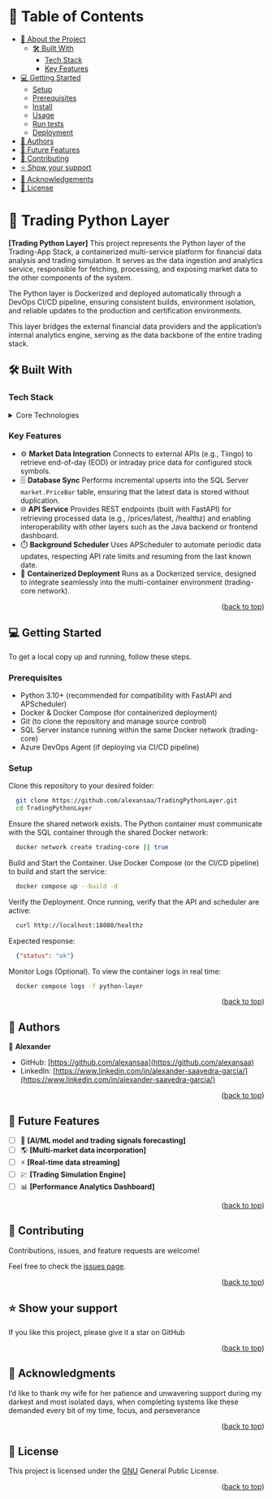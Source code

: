 <a name="readme-top"></a>

# 📗 Table of Contents

- [📖 About the Project](#about-project)
  - [🛠 Built With](#built-with)
    - [Tech Stack](#tech-stack)
    - [Key Features](#key-features)
- [💻 Getting Started](#getting-started)
  - [Setup](#setup)
  - [Prerequisites](#prerequisites)
  - [Install](#install)
  - [Usage](#usage)
  - [Run tests](#run-tests)
  - [Deployment](#deployment)
- [👥 Authors](#authors)
- [🔭 Future Features](#future-features)
- [🤝 Contributing](#contributing)
- [⭐️ Show your support](#support)
- [🙏 Acknowledgements](#acknowledgements)
- [📝 License](#license)

# 📖 Trading Python Layer <a name="about-project"></a>

**[Trading Python Layer]**
This project represents the Python layer of the Trading-App Stack, a containerized multi-service platform for financial data analysis and trading simulation. It serves as the data ingestion and analytics service, responsible for fetching, processing, and exposing market data to the other components of the system.

The Python layer is Dockerized and deployed automatically through a DevOps CI/CD pipeline, ensuring consistent builds, environment isolation, and reliable updates to the production and certification environments.

This layer bridges the external financial data providers and the application’s internal analytics engine, serving as the data backbone of the entire trading stack.

## 🛠 Built With <a name="built-with"></a>

### Tech Stack <a name="tech-stack"></a>

<details>
  <summary>Core Technologies</summary>
  <ul>
    <li><a href="https://www.python.org/">Python</a></li>
    <li><a href="https://fastapi.tiangolo.com/">FastApi</a></li>
    <li><a href="https://www.docker.com/">Docker</a></li>
    <li><a href="https://azure.microsoft.com/es-es/products/devops">DevOps</a></li>
  </ul>
</details>

### Key Features <a name="key-features"></a>

- ⚙️ **Market Data Integration** Connects to external APIs (e.g., Tiingo) to retrieve end-of-day (EOD) or intraday price data for configured stock symbols.
- 🗄️ **Database Sync** Performs incremental upserts into the SQL Server `market.PriceBar` table, ensuring that the latest data is stored without duplication.
- 🌐 **API Service** Provides REST endpoints (built with FastAPI) for retrieving processed data (e.g., /prices/latest, /healthz) and enabling interoperability with other layers such as the Java backend or frontend dashboard.
- ⏱️ **Background Scheduler** Uses APScheduler to automate periodic data updates, respecting API rate limits and resuming from the last known date.
- 🐳 **Containerized Deployment** Runs as a Dockerized service, designed to integrate seamlessly into the multi-container environment (trading-core network).

<p align="right">(<a href="#readme-top">back to top</a>)</p>

## 💻 Getting Started <a name="getting-started"></a>

To get a local copy up and running, follow these steps.

### Prerequisites

- Python 3.10+ (recommended for compatibility with FastAPI and APScheduler)
- Docker & Docker Compose (for containerized deployment)
- Git (to clone the repository and manage source control)
- SQL Server instance running within the same Docker network (trading-core)
- Azure DevOps Agent (if deploying via CI/CD pipeline)

### Setup

Clone this repository to your desired folder:

```sh
  git clone https://github.com/alexansaa/TradingPythonLayer.git
  cd TradingPythonLayer
```
Ensure the shared network exists. The Python container must communicate with the SQL container through the shared Docker network:

```sh
  docker network create trading-core || true
```
Build and Start the Container. Use Docker Compose (or the CI/CD pipeline) to build and start the service:

```sh
  docker compose up --build -d
```
Verify the Deployment. Once running, verify that the API and scheduler are active:

```sh
  curl http://localhost:18080/healthz
```
Expected response:

```json
  {"status": "ok"}
```
Monitor Logs (Optional). To view the container logs in real time:

```sh
  docker compose logs -f python-layer
```

<p align="right">(<a href="#readme-top">back to top</a>)</p>

<!-- AUTHORS -->

## 👥 Authors <a name="authors"></a>

👤 **Alexander**

- GitHub: [https://github.com/alexansaa](https://github.com/alexansaa)
- LinkedIn: [https://www.linkedin.com/in/alexander-saavedra-garcia/](https://www.linkedin.com/in/alexander-saavedra-garcia/)

<p align="right">(<a href="#readme-top">back to top</a>)</p>

<!-- FUTURE FEATURES -->

## 🔭 Future Features <a name="future-features"></a>

- [ ] 🧠 **[AI/ML model and trading signals forecasting]**
- [ ] 🌎 **[Multi-market data incorporation]**
- [ ] ⚡ **[Real-time data streaming]**
- [ ] 💹 **[Trading Simulation Engine]**
- [ ] 📊 **[Performance Analytics Dashboard]**

<p align="right">(<a href="#readme-top">back to top</a>)</p>

<!-- CONTRIBUTING -->

## 🤝 Contributing <a name="contributing"></a>

Contributions, issues, and feature requests are welcome!

Feel free to check the [issues page](https://github.com/alexansaa/TradingPythonLayer/issues).

<p align="right">(<a href="#readme-top">back to top</a>)</p>

## ⭐️ Show your support <a name="support"></a>

If you like this project, please give it a star on GitHub

<p align="right">(<a href="#readme-top">back to top</a>)</p>

## 🙏 Acknowledgments <a name="acknowledgements"></a>

I’d like to thank my wife for her patience and unwavering support during my darkest and most isolated days, when completing systems like these demanded every bit of my time, focus, and perseverance

<p align="right">(<a href="#readme-top">back to top</a>)</p>

<!-- LICENSE -->

## 📝 License <a name="license"></a>

This project is licensed under the [GNU](./LICENSE.md) General Public License.

<p align="right">(<a href="#readme-top">back to top</a>)</p>
